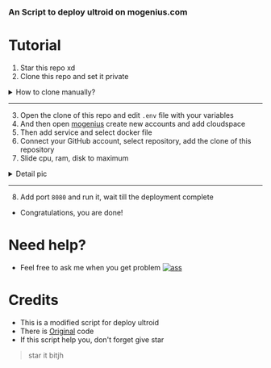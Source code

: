 
<b><h3>An Script to deploy ultroid on mogenius.com</h3></b>

# Tutorial

1. Star this repo xd
2. Clone this repo and set it private
<details>
<summary>How to clone manually?</summary>

- Fork this repo first and do the steps below
- **If you in mobile, turn on desktop site** 
  - Click plus sign besides your profile icon and select import repository
  - Then fill the old repository column with your forked repo link
  - :warning: **SET YOUR CLONE REPO TO PRIVATE** :warning:
<img src="./resources/extras/screencap.jpg" alt="details">
</details>

---
3. Open the clone of this repo and edit `.env` file with your variables
4. And then open [mogenius](https://mogenius.com/) create new accounts and add cloudspace
5. Then add service and select docker file
6. Connect your GitHub account, select repository, add the clone of this repository 
7. Slide cpu, ram, disk to maximum
<details>
<summary>Detail pic</summary>
<img src="./resources/extras/slidecpu.jpg" alt="details">
</details>

---
8. Add port `8080` and run it, wait till the deployment complete
- Congratulations, you are done!

# Need help?
- Feel free to ask me when you get problem  [![ass](https://img.shields.io/badge/My%20-Telegram-blue.svg)](https://t.me/leoxsu)

# Credits
- This is a modified script for deploy ultroid
- There is [Original](https://github.com/ITZ-ZAID/mogenius) code
- If this script help you, don't forget give star 
> star it bitjh
